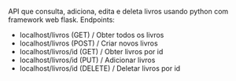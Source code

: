 API que consulta, adiciona, edita e deleta livros usando python com framework web flask.
Endpoints: 
- localhost/livros (GET) / Obter todos os livros
- localhost/livros (POST) / Criar novos livros
- localhost/livros/id (GET) / Obter livros por id
- localhost/livros/id (PUT) / Adicionar livros
- localhost/livros/id (DELETE) / Deletar livros por id

